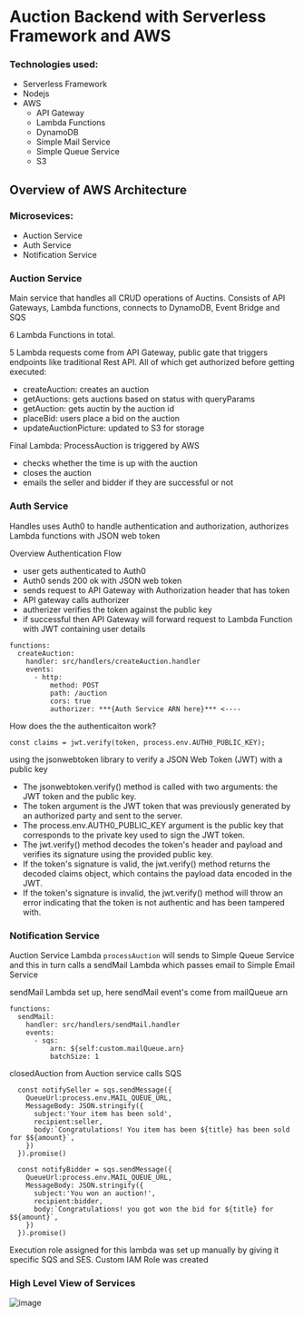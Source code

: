 # Auction Backend with Serverless Framework and AWS

### Technologies used:
- Serverless Framework
- Nodejs
- AWS
  - API Gateway
  - Lambda Functions
  - DynamoDB
  - Simple Mail Service
  - Simple Queue Service
  - S3 

## Overview of AWS Architecture 

### Microsevices:
- Auction Service
- Auth Service
- Notification Service

### Auction Service

Main service that handles all CRUD operations of Auctins. Consists of API Gateways, Lambda functions, connects to DynamoDB, Event Bridge and SQS 

6 Lambda Functions in total.

5 Lambda requests come from API Gateway, public gate that triggers endpoints like traditional Rest API. All of which get authorized before getting executed:
- createAuction: creates an auction
- getAuctions: gets auctions based on status with queryParams
- getAuction: gets auctin by the auction id
- placeBid: users place a bid on the auction 
- updateAuctionPicture: updated to S3 for storage

Final Lambda: ProcessAuction is triggered by AWS 
- checks whether the time is up with the auction 
- closes the auction 
- emails the seller and bidder if they are successful or not

### Auth Service

Handles uses Auth0 to handle authentication and authorization, authorizes Lambda functions with JSON web token 

Overview Authentication Flow
- user gets authenticated to Auth0 
- Auth0 sends 200 ok with JSON web token
- sends request to API Gateway with Authorization header that has token 
- API gateway calls authorizer 
- autherizer verifies the token against the public key
- if successful then API Gateway will forward request to Lambda Function with JWT containing user details

```
functions:
  createAuction:
    handler: src/handlers/createAuction.handler
    events:
      - http:
          method: POST
          path: /auction
          cors: true
          authorizer: ***{Auth Service ARN here}*** <----
```

How does the the authenticaiton work?

```
const claims = jwt.verify(token, process.env.AUTH0_PUBLIC_KEY);
```

using the jsonwebtoken library to verify a JSON Web Token (JWT) with a public key

- The jsonwebtoken.verify() method is called with two arguments: the JWT token and the public key.
- The token argument is the JWT token that was previously generated by an authorized party and sent to the server.
- The process.env.AUTH0_PUBLIC_KEY argument is the public key that corresponds to the private key used to sign the JWT token.
- The jwt.verify() method decodes the token's header and payload and verifies its signature using the provided public key.
- If the token's signature is valid, the jwt.verify() method returns the decoded claims object, which contains the payload data encoded in the JWT.
- If the token's signature is invalid, the jwt.verify() method will throw an error indicating that the token is not authentic and has been tampered with.

### Notification Service

Auction Service Lambda `processAuction` will sends to Simple Queue Service and this in turn calls a sendMail Lambda which passes email to Simple Email Service

sendMail Lambda set up, here sendMail event's come from mailQueue arn 

```
functions:
  sendMail:
    handler: src/handlers/sendMail.handler
    events:
      - sqs:
          arn: ${self:custom.mailQueue.arn}
          batchSize: 1
```

closedAuction from Auction service calls SQS

```
  const notifySeller = sqs.sendMessage({
    QueueUrl:process.env.MAIL_QUEUE_URL,
    MessageBody: JSON.stringify({
      subject:'Your item has been sold',
      recipient:seller,
      body:`Congratulations! You item has been ${title} has been sold for $${amount}`,
    })
  }).promise()

  const notifyBidder = sqs.sendMessage({
    QueueUrl:process.env.MAIL_QUEUE_URL,
    MessageBody: JSON.stringify({
      subject:'You won an auction!',
      recipient:bidder,
      body:`Congratulations! you got won the bid for ${title} for $${amount}`,
    })
  }).promise()
```

Execution role assigned for this lambda was set up manually by giving it specific SQS and SES. Custom IAM Role was created

### High Level View of Services

![image](https://user-images.githubusercontent.com/10774349/229365271-c0552e9c-cc62-43aa-a466-c54f1432cc55.png)


